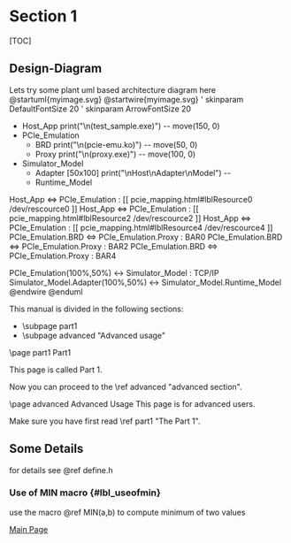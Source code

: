 # Section 1

[TOC]

## Design-Diagram

Lets try some plant uml based architecture diagram here
@startuml{myimage.svg}
@startwire{myimage.svg}
' skinparam DefaultFontSize 20
' skinparam ArrowFontSize 20

* Host_App
	print("\n(test_sample.exe)")
--
move(150, 0)
* PCIe_Emulation
	* BRD
		print("\n(pcie-emu.ko)")
	--
	move(50, 0)
	* Proxy
		print("\n(proxy.exe)")
--
move(100, 0)
* Simulator_Model
	* Adapter [50x100]
		print("\nHost\nAdapter\nModel")
	--
	* Runtime_Model

Host_App <=> PCIe_Emulation : [[ pcie_mapping.html#lblResource0 /dev/rescource0 ]]
Host_App <=> PCIe_Emulation : [[ pcie_mapping.html#lblResource2 /dev/rescource2 ]]
Host_App <=> PCIe_Emulation : [[ pcie_mapping.html#lblResource4 /dev/rescource4 ]]
PCIe_Emulation.BRD <=> PCIe_Emulation.Proxy : BAR0
PCIe_Emulation.BRD <=> PCIe_Emulation.Proxy : BAR2
PCIe_Emulation.BRD <=> PCIe_Emulation.Proxy : BAR4

PCIe_Emulation(100%,50%) <-> Simulator_Model : TCP/IP
Simulator_Model.Adapter(100%,50%) <-> Simulator_Model.Runtime_Model
@endwire
@enduml

This manual is divided in the following sections:
- \subpage part1
- \subpage advanced "Advanced usage"

<!-- these are 2 sub pages which are rendered separately -->
\page part1 Part1

This page is called Part 1.

Now you can proceed to the \ref advanced "advanced section".

\page advanced Advanced Usage
This page is for advanced users.

Make sure you have first read \ref part1 "The Part 1".

<!-- these section rendered under sub page Advance usage -->
## Some Details

for details see @ref define.h

### Use of MIN macro {#lbl_useofmin}
use the macro @ref MIN(a,b) to compute minimum of two values 

[Main Page](#mainpage)
